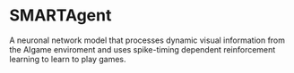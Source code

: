 # SMARTAgent
A neuronal network model that processes dynamic visual information from the AIgame enviroment and uses spike-timing dependent reinforcement learning to learn to play games. 
